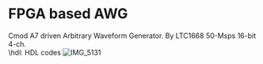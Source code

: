 # FPGA based AWG
Cmod A7 driven Arbitrary Waveform Generator. By LTC1668 50-Msps 16-bit 4-ch.<br>
\hdl: HDL codes
![IMG_5131](https://user-images.githubusercontent.com/52226620/220888699-1493d788-4c50-4950-8657-d978f38e3d2d.jpg)
